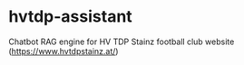 # hvtdp-assistant

Chatbot RAG engine for HV TDP Stainz football club website (https://www.hvtdpstainz.at/)